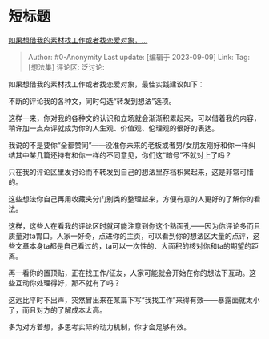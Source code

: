 # 短标题
[如果想借我的素材找工作或者找恋爱对象，…](https://www.zhihu.com/pin/1683880502644338689)

> Author: #0-Anonymity
> Last update: [编辑于 2023-09-09]
> Link:
> Tag: [想法集]
> 评论区:
> 泛讨论:

如果想借我的素材找工作或者找恋爱对象，最佳实践建议如下：

不断的评论我的各种文，同时勾选“转发到想法”选项。

这样一来，你对我的各种文的认识和立场就会渐渐积累起来，可以借着我的内容，稍许加一点点评就成为你的人生观、价值观、伦理观的很好的表达。

我说的不是要你“全都赞同”——没准你未来的老板或者男/女朋友刚好和你一样纠结其中某几篇还持有和你一样的不同意见，你们这“暗号”不就对上了吗？

只在我的评论区里发讨论而不转发到自己的想法里存档积累起来，这是非常可惜的。

这些想法你自己再用收藏夹分门别类的整理起来，方便有意的人更好的了解你的看法。

这样，这些人在看我的评论区时就可能注意到你这个熟面孔——因为你评论多而且质量对ta胃口。人家一好奇，点进你的主页，可以看到你的想法区大量的点评，这些文章本身ta都是自己看过的，ta可以一次性的、大面积的核对你和ta的期望的距离。

再一看你的置顶贴，正在找工作/征友，人家可能就会开始在你的想法下互动。这些互动你处理得好，那不就有了吗？

这远比平时不出声，突然冒出来在某篇下写“我找工作”来得有效——暴露面就太小了，而且对方的了解成本太高。

多为对方着想，多思考实际的动力机制，你才会足够有效。